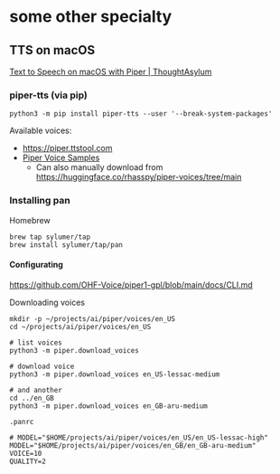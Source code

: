 # some other specialty


## TTS on macOS

[Text to Speech on macOS with Piper | ThoughtAsylum](https://www.thoughtasylum.com/2025/08/25/text-to-speech-on-macos-with-piper/)


### piper-tts (via pip)

```
python3 -m pip install piper-tts --user '--break-system-packages'
```

Available voices:

- https://piper.ttstool.com
- [Piper Voice Samples](https://rhasspy.github.io/piper-samples/)
  - Can also manually download from  https://huggingface.co/rhasspy/piper-voices/tree/main

### Installing pan

Homebrew

```
brew tap sylumer/tap
brew install sylumer/tap/pan
```


#### Configurating


<https://github.com/OHF-Voice/piper1-gpl/blob/main/docs/CLI.md>

Downloading voices

```shell
mkdir -p ~/projects/ai/piper/voices/en_US
cd ~/projects/ai/piper/voices/en_US

# list voices
python3 -m piper.download_voices

# download voice
python3 -m piper.download_voices en_US-lessac-medium

# and another
cd ../en_GB
python3 -m piper.download_voices en_GB-aru-medium
```


`.panrc`

```
# MODEL="$HOME/projects/ai/piper/voices/en_US/en_US-lessac-high"
MODEL="$HOME/projects/ai/piper/voices/en_GB/en_GB-aru-medium"
VOICE=10
QUALITY=2
```
